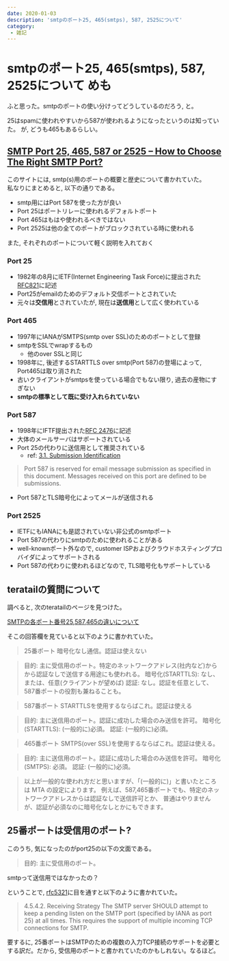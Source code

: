 ```yaml
---
date: 2020-01-03
description: 'smtpのポート25, 465(smtps), 587, 2525について'
category:
 - 雑記
---
```


# smtpのポート25, 465(smtps), 587, 2525について めも

ふと思った。smtpのポートの使い分けってどうしているのだろう, と。

25はspamに使われやすいから587が使われるようになったというのは知っていた。
が, どうも465もあるらしい。

## [SMTP Port 25, 465, 587 or 2525 – How to Choose The Right SMTP Port?](https://pepipost.com/blog/25-465-587-2525-choose-the-right-smtp-port/)

このサイトには, smtp(s)用のポートの概要と歴史について書かれていた。  
私なりにまとめると, 以下の通りである。

 - smtp用にはPort 587を使った方が良い
 - Port 25はポートリレーに使われるデフォルトポート
 - Port 465はもはや使われるべきではない
 - Port 2525は他の全てのポートがブロックされている時に使われる
 
また, それぞれのポートについて軽く説明を入れておく
 
### Port 25
 - 1982年の8月にIETF(Internet Engineering Task Force)に提出された[RFC821](https://tools.ietf.org/html/rfc821)に記述
 - Port25がemailのためのデフォルト交信ポートとされていた
 - 元々は**交信用**とされていたが, 現在は**送信用**として広く使われている

### Port 465
 - 1997年にIANAがSMTPS(smtp over SSL)のためのポートとして登録
 - smtpをSSLでwrapするもの
   - 他のover SSLと同じ
 - 1998年に, 後述するSTARTTLS over smtp(Port 587)の登場によって, Port465は取り消された
 - 古いクライアントがsmtpsを使っている場合でもない限り, 過去の産物にすぎない
 - **smtpの標準として既に受け入れられていない**

### Port 587
 - 1998年にIFTF提出された[RFC 2476](https://tools.ietf.org/html/rfc2476)に記述
 - 大体のメールサーバはサポートされている
 - Port 25の代わりに送信用として推奨されている
   - ref: [3.1.  Submission Identification](https://tools.ietf.org/html/rfc2476#section-3.1)

> Port 587 is reserved for email message submission as specified in this document.  Messages received on this port are defined to be submissions.

 - Port 587とTLS暗号化によってメールが送信される

### Port 2525
 - IETFにもIANAにも是認されていない非公式のsmtpポート
 - Port 587の代わりにsmtpのために使われることがある
 - well-knownポート外なので, customer ISPおよびクラウドホスティングプロバイダによってサポートされる
 - Port 587の代わりに使われるほどなので, TLS暗号化もサポートしている
 
## teratailの質問について
調べると, 次のteratailのページを見つけた。

[SMTPの各ポート番号25,587,465の違いについて](https://teratail.com/questions/25736)

そこの回答欄を見ていると以下のように書かれていた。

> 25番ポート
暗号化なし通信。認証は使えない

> 目的: 主に受信用のポート。特定のネットワークアドレス(社内など)からから認証なしで送信する用途にも使われる。
暗号化(STARTTLS): なし、または、任意(クライアントが望めば)
認証: なし。認証を任意として、587番ポートの役割も兼ねることも。

> 587番ポート
STARTTLSを使用するならばこれ。認証は使える

> 目的: 主に送信用のポート。認証に成功した場合のみ送信を許可。
暗号化(STARTTLS): (一般的に)必須。
認証: (一般的に)必須。

> 465番ポート
SMTPS(over SSL)を使用するならばこれ。認証は使える。

> 目的: 主に送信用のポート。認証に成功した場合のみ送信を許可。
暗号化(SMTPS): 必須。
認証: (一般的に)必須。

> 以上が一般的な使われ方だと思いますが、「(一般的に)」と書いたところは MTA の設定によります。
例えば、587,465番ポートでも、特定のネットワークアドレスからは認証なしで送信許可とか、
普通はやりませんが、認証が必須なのに暗号化なしとかにもできます。

## 25番ポートは受信用のポート?
このうち, 気になったのがport25の以下の文面である。

> 目的: 主に受信用のポート。

smtpって送信用ではなかったの？

ということで, [rfc5321](https://tools.ietf.org/html/rfc5321#section-4.5.4.2)に目を通すと以下のように書かれていた。

> 4.5.4.2.  Receiving Strategy
The SMTP server SHOULD attempt to keep a pending listen on the SMTP port (specified by IANA as port 25) at all times.  This requires the support of multiple incoming TCP connections for SMTP.

要するに, 25番ポートはSMTPのための複数の入力TCP接続のサポートを必要とする訳だ。だから, 受信用のポートと書かれていたのかもしれない。なるほど。


